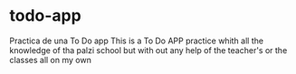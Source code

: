 # todo-app
Practica de una To Do app 
This is a  To Do APP practice  whith all the knowledge of tha palzi school 
but with out any help of the teacher's or the classes all on my own
